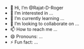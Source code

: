 - 👋 Hi, I’m @Rajat-D-Roger
- 👀 I’m interested in ...
- 🌱 I’m currently learning ...
- 💞️ I’m looking to collaborate on ...
- 📫 How to reach me ...
- 😄 Pronouns: ...
- ⚡ Fun fact: ...

<!---
Rajat-D-Roger/Rajat-D-Roger is a ✨ special ✨ repository because its `README.md` (this file) appears on your GitHub profile.
You can click the Preview link to take a look at your changes.
--->
